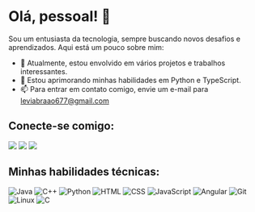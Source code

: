 # Olá, pessoal! 👋

Sou um entusiasta da tecnologia, sempre buscando novos desafios e aprendizados. Aqui está um pouco sobre mim:

- 🔭 Atualmente, estou envolvido em vários projetos e trabalhos interessantes.
- 🌱 Estou aprimorando minhas habilidades em Python e TypeScript.
- 📫 Para entrar em contato comigo, envie um e-mail para leviabraao677@gmail.com

## Conecte-se comigo:

<a href="https://www.instagram.com/abraao7levi/?igshid=OGQ5ZDc2ODk2ZA%3D%3D" target="_blank"><img src="https://img.shields.io/badge/-Instagram-%23E4405F?style=for-the-badge&logo=instagram&logoColor=white" target="_blank"></a>
<a href="mailto:leviabraao677@gmail.com"><img src="https://img.shields.io/badge/-Gmail-%23333?style=for-the-badge&logo=gmail&logoColor=white" target="_blank"></a>
<a href="https://www.linkedin.com/in/abra%C3%A3o-levi-de-andrade-pessoa-vitoriano-53a636229" target="_blank"><img src="https://img.shields.io/badge/-LinkedIn-%230077B5?style=for-the-badge&logo=linkedin&logoColor=white" target="_blank"></a> 

## Minhas habilidades técnicas:

<img src="https://img.shields.io/badge/-Java-%23ED8B00?style=for-the-badge&logo=java&logoColor=white" alt="Java">
<img src="https://img.shields.io/badge/-C++-%2300599C?style=for-the-badge&logo=c%2B%2B&logoColor=white" alt="C++">
<img src="https://img.shields.io/badge/-Python-%233776AB?style=for-the-badge&logo=python&logoColor=white" alt="Python">
<img src="https://img.shields.io/badge/-HTML-%23E34F26?style=for-the-badge&logo=html5&logoColor=white" alt="HTML">
<img src="https://img.shields.io/badge/-CSS-%231572B6?style=for-the-badge&logo=css3&logoColor=white" alt="CSS">
<img src="https://img.shields.io/badge/-JavaScript-%23F7DF1E?style=for-the-badge&logo=javascript&logoColor=black" alt="JavaScript">
<img src="https://img.shields.io/badge/-Angular-%23DD0031?style=for-the-badge&logo=angular&logoColor=white" alt="Angular">
<img src="https://img.shields.io/badge/-Git-%23F05032?style=for-the-badge&logo=git&logoColor=white" alt="Git">
<img src="https://img.shields.io/badge/-Linux-%23FCC624?style=for-the-badge&logo=linux&logoColor=black" alt="Linux">
<img src="https://img.shields.io/badge/-C-%23A8B9CC?style=for-the-badge&logo=c&logoColor=white" alt="C">
